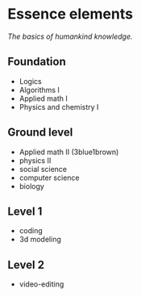 # Essence elements
_The basics of humankind knowledge._

## Foundation
- Logics
- Algorithms I
- Applied math I
- Physics and chemistry I

## Ground level
- Applied math II (3blue1brown)
- physics II
- social science
- computer science
- biology

## Level 1
- coding
- 3d modeling

## Level 2
- video-editing
<!--stackedit_data:
eyJoaXN0b3J5IjpbLTE0MTg2MjMxMzYsMTk0MDUzMzA2MF19
-->